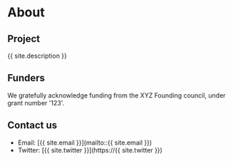 # About

## Project
{{ site.description }}

## Funders
We gratefully acknowledge funding from the XYZ Founding council, under grant number '123'.

## Contact us

- Email: [{{ site.email }}](mailto::{{ site.email }})
- Twitter: [{{ site.twitter }}](https://{{ site.twitter }})
